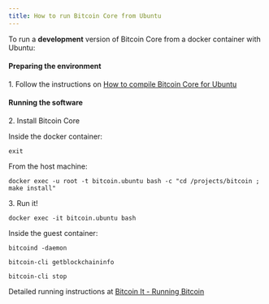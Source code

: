 ```yaml
---
title: How to run Bitcoin Core from Ubuntu
---
```


To run a **development** version of Bitcoin Core from a docker container with Ubuntu:

#### Preparing the environment

1\. Follow the instructions on [How to compile Bitcoin Core for Ubuntu](compile-bitcoin-core-for-ubuntu.md)

#### Running the software

2\. Install Bitcoin Core

Inside the docker container:

    exit

From the host machine:

    docker exec -u root -t bitcoin.ubuntu bash -c "cd /projects/bitcoin ; make install"

3\. Run it!

    docker exec -it bitcoin.ubuntu bash

Inside the guest container:

    bitcoind -daemon

    bitcoin-cli getblockchaininfo

    bitcoin-cli stop

Detailed running instructions at [Bitcoin It - Running Bitcoin](https://en.bitcoin.it/wiki/Running_Bitcoin)